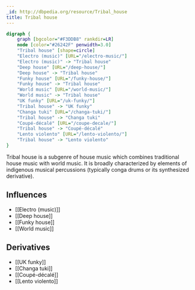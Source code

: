 ```yaml
---
_id: http://dbpedia.org/resource/Tribal_house
title: Tribal house
---
```


```dot
digraph {
	graph [bgcolor="#F3DDB8" rankdir=LR]
	node [color="#26242F" penwidth=3.0]
	"Tribal house" [shape=circle]
	"Electro (music)" [URL="/electro-music/"]
	"Electro (music)" -> "Tribal house"
	"Deep house" [URL="/deep-house/"]
	"Deep house" -> "Tribal house"
	"Funky house" [URL="/funky-house/"]
	"Funky house" -> "Tribal house"
	"World music" [URL="/world-music/"]
	"World music" -> "Tribal house"
	"UK funky" [URL="/uk-funky/"]
	"Tribal house" -> "UK funky"
	"Changa tuki" [URL="/changa-tuki/"]
	"Tribal house" -> "Changa tuki"
	"Coupé-décalé" [URL="/coupe-decale/"]
	"Tribal house" -> "Coupé-décalé"
	"Lento violento" [URL="/lento-violento/"]
	"Tribal house" -> "Lento violento"
}
```

Tribal house is a subgenre of house music which combines traditional house music with world music. It is broadly characterized by elements of indigenous musical percussions (typically conga drums or its synthesized derivative).

## Influences
- [[Electro (music)]]
- [[Deep house]]
- [[Funky house]]
- [[World music]]

## Derivatives
- [[UK funky]]
- [[Changa tuki]]
- [[Coupé-décalé]]
- [[Lento violento]]
